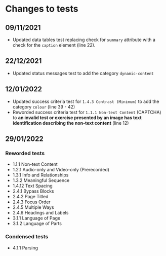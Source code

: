 # Changes to tests
## 09/11/2021
- Updated data tables test replacing check for `summary` attribute with a check for the `caption` element (line 22).
## 22/12/2021
- Updated status messages test to add the category `dynamic-content`
## 12/01/2022
- Updated success criteria test for `1.4.3 Contrast (Minimum)` to add the category `colour` (line 39 - 42)
- Reworded success criteria test for `1.1.1 Non-text Content` (CAPTCHA) to **an invalid test or exercise presented by an image has text identification describing the non-text content** (line  12)
## 29/01/2022
### Reworded tests
- 1.1.1 Non-text Content
- 1.2.1 Audio-only and Video-only (Prerecorded)
- 1.3.1 Info and Relationships
- 1.3.2 Meaningful Sequence
- 1.4.12 Text Spacing
- 2.4.1 Bypass Blocks
- 2.4.2 Page Titled
- 2.4.3 Focus Order
- 2.4.5 Multiple Ways
- 2.4.6 Headings and Labels
- 3.1.1 Language of Page
- 3.1.2 Language of Parts
### Condensed tests
- 4.1.1 Parsing
